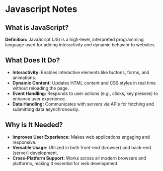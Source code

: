 # Javascript Notes

## What is JavaScript?

**Definition:** JavaScript (JS) is a high-level, interpreted programming language used for adding interactivity and dynamic behavior to websites.

## What Does It Do?

- **Interactivity:** Enables interactive elements like buttons, forms, and animations.
- **Dynamic Content:** Updates HTML content and CSS styles in real time without reloading the page.
- **Event Handling:** Responds to user actions (e.g., clicks, key presses) to enhance user experience.
- **Data Handling:** Communicates with servers via APIs for fetching and submitting data asynchronously.

## Why is It Needed?

- **Improves User Experience:** Makes web applications engaging and responsive.
- **Versatile Usage:** Utilized in both front-end (browser) and back-end (server) development.
- **Cross-Platform Support:** Works across all modern browsers and platforms, making it essential for web development.
